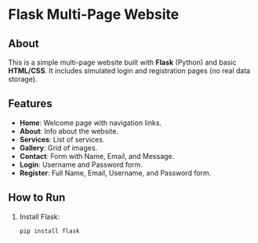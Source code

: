 # Flask Multi-Page Website

## About  
This is a simple multi-page website built with **Flask** (Python) and basic **HTML/CSS**. It includes simulated login and registration pages (no real data storage).  

## Features  
- **Home**: Welcome page with navigation links.  
- **About**: Info about the website.  
- **Services**: List of services.  
- **Gallery**: Grid of images.  
- **Contact**: Form with Name, Email, and Message.  
- **Login**: Username and Password form.  
- **Register**: Full Name, Email, Username, and Password form.  

## How to Run  
1. Install Flask:  
   ```bash
   pip install flask
    ```